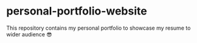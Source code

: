 # personal-portfolio-website
This repository contains my personal portfolio to showcase my resume to wider audience 😎
